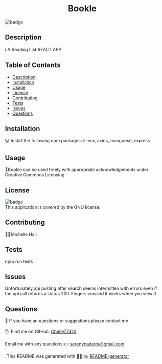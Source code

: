 
<h1 align="center">Bookle</h1>
  
![badge](https://img.shields.io/badge/license-GNU-brightgreen)<br />
## Description
ℹ️ A Reading List REACT APP
## Table of Contents
- [Description](#description)
- [Installation](#installation)
- [Usage](#usage)
- [License](#license)
- [Contributing](#contributing)
- [Tests](#tests)
- [Issues](#issues)
- [Questions](#questions)
## Installation
💻 Install the following npm packages: if-env, axios, mongoose, express
## Usage
📖Bookle can be used freely with appropriate acknowledgements under Creative Commons Licensing
## License
![badge](https://img.shields.io/badge/license-GNU-brightgreen)
<br />
This application is covered by the GNU license. 
## Contributing
🙋‍♀️Michelle Hall
## Tests
 npm run tests
## Issues
Unfortunately api posting after search seems intermitten with errors even if the api call returns a status 200. Fingers crossed it works when you view it
## Questions

🤔 If you have an questions or suggestions please contact me<br />
<br />
🖐️ Find me on GitHub: [Chelle77322](https://github.com/Chelle77322)<br />
<br />
 Email me with any questions:👉 serenynadarra@gmail.com<br /><br />
_This README was generated with 🤸‍♀️ by [README-generator](https://github.com/Chelle77322/README-Generator)
    
